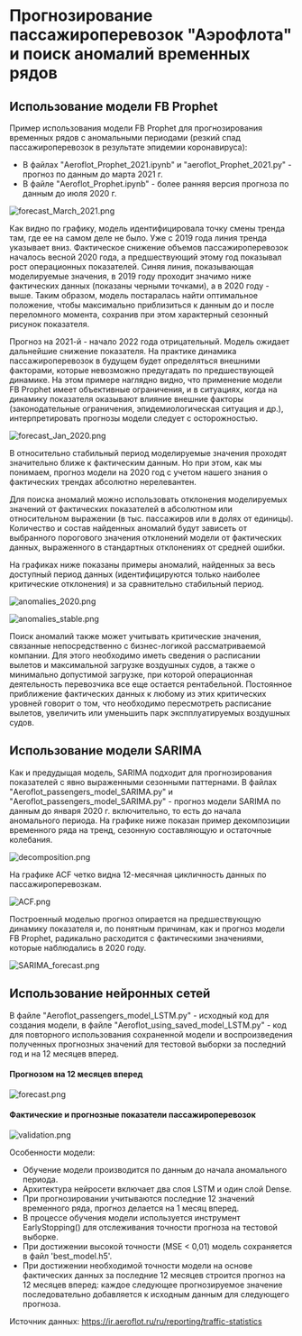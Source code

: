# Прогнозирование пассажироперевозок "Аэрофлота" и поиск аномалий временных рядов

## Использование модели FB Prophet

Пример использования модели FB Prophet для прогнозирования временных рядов с аномальными периодами (резкий спад пассажироперевозок в результате эпидемии коронавируса):
- В файлах "Aeroflot_Prophet_2021.ipynb" и "aeroflot_Prophet_2021.py" - прогноз по данным до марта 2021 г.
- В файле "Aeroflot_Prophet.ipynb" - более ранняя версия прогноза по данным до июля 2020 г.

![forecast_March_2021.png](forecast_March_2021.png)

Как видно по графику, модель идентифицировала точку смены тренда там, где ее на самом деле не было. Уже с 2019 года линия тренда указывает вниз. Фактическое снижение объемов пассажироперевозок началось весной 2020 года, а предшествующий этому год показывал рост операционных показателей. Синяя линия, показывающая моделируемые значения, в 2019 году проходит значимо ниже фактических данных (показаны черными точками), а в 2020 году - выше. Таким образом, модель постаралась найти оптимальное положение, чтобы максимально приблизиться к данным до и после переломного момента, сохранив при этом характерный сезонный рисунок показателя.

Прогноз на 2021-й - начало 2022 года отрицательный. Модель ожидает дальнейшие снижение показателя. На практике динамика пассажироперевозок в будущем будет определяться внешними факторами, которые невозможно предугадать по предшествующей динамике. На этом примере наглядно видно, что применение модели FB Prophet имеет объективные ограничения, и в ситуациях, когда на динамику показателя оказывают влияние внешние факторы (законодательные ограничения, эпидемиологическая ситуация и др.), интерпретировать прогнозы модели следует с осторожностью.

![forecast_Jan_2020.png](forecast_Jan_2020.png)

В относительно стабильный период моделируемые значения проходят значительно ближе к фактическим данным. Но при этом, как мы понимаем, прогноз модели на 2020 год с учетом нашего знания о фактических трендах абсолютно нерелевантен.

Для поиска аномалий можно использовать отклонения моделируемых значений от фактических показателей в абсолютном или относительном выражении (в тыс. пассажиров или в долях от единицы). Количество и состав найденных аномалий будут зависеть от выбранного порогового значения отклонений модели от фактических данных, выраженного в стандартных отклонениях от средней ошибки.

На графиках ниже показаны примеры аномалий, найденных за весь доступный период данных (идентифицируются только наиболее критические отклонения) и за сравнительно стабильный период.

![anomalies_2020.png](anomalies_2020.png)

![anomalies_stable.png](anomalies_stable.png)

Поиск аномалий также может учитывать критические значения, связанные непосредственно с бизнес-логикой рассматриваемой компании. Для этого необходимо иметь сведения о расписании вылетов и максимальной загрузке воздушных судов, а также о минимально допустимой загрузке, при которой операционная деятельность перевозчика все еще остается рентабельной. Постоянное приближение фактических данных к любому из этих критических уровней говорит о том, что необходимо пересмотреть расписание вылетов, увеличить или уменьшить парк экспплуатируемых воздушных судов.

## Использование модели SARIMA

Как и предудыщая модель, SARIMA подходит для прогнозирования показателей с явно выраженными сезонными паттернами. В файлах "Aeroflot_passengers_model_SARIMA.py" и "Aeroflot_passengers_model_SARIMA.py" - прогноз модели SARIMA по данным до января 2020 г. включительно, то есть до начала аномального периода.
На графике ниже показан пример декомпозиции временного ряда на тренд, сезонную составляющую и остаточные колебания.

![decomposition.png](decomposition.png)

На графике ACF четко видна 12-месячная цикличность данных по пассажироперевозкам.

![ACF.png](ACF.png)

Построенный моделью прогноз опирается на предшествующую динамику показателя и, по понятным причинам, как и прогноз модели FB Prophet, радикально расходится с фактическими значениями, которые наблюдались в 2020 году.

![SARIMA_forecast.png](SARIMA_forecast.png)

## Использование нейронных сетей

В файле "Aeroflot_passengers_model_LSTM.py" - исходный код для создания модели, в файле "Aeroflot_using_saved_model_LSTM.py" - код для повторного использования сохраненной модели и воспроизведения полученных прогнозных значений для тестовой выборки за последний год и на 12 месяцев вперед.

#### Прогнозом на 12 месяцев вперед

![forecast.png](forecast.png)

#### Фактические и прогнозные показатели пассажироперевозок

![validation.png](validation.png)

Особенности модели:
- Обучение модели производится по данным до начала аномального периода.
- Архитектура нейросети включает два слоя LSTM и один слой Dense.
- При прогнозировании учитываются последние 12 значений временного ряда, прогноз делается на 1 месяц вперед.
- В процессе обучения модели используется инструмент EarlyStopping() для отслеживания точности прогноза на тестовой выборке.
- При достижении высокой точности (MSE < 0,01) модель сохраняется в файл 'best_model.h5'.
- При достижении необходимой точности модели на основе фактических данных за последние 12 месяцев строится прогноз на 12 месяцев вперед: каждое следующее прогнозируемое значение последовательно добавляется к исходным данным для следующего прогноза.

Источник данных: https://ir.aeroflot.ru/ru/reporting/traffic-statistics
